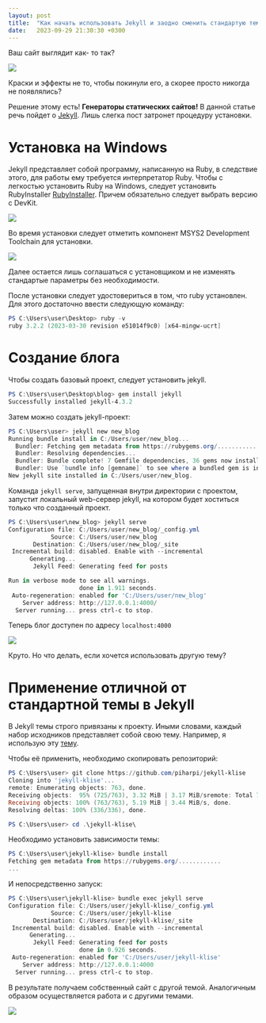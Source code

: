 ```yaml
---
layout: post
title:  "Как начать использовать Jekyll и заодно сменить стандартую тему"
date:   2023-09-29 21:30:30 +0300
---
```


Ваш сайт выглядит как- то так?

![](images/1.jpg)

Краски и эффекты не то, чтобы покинули его, а скорее просто никогда не
появлялись?

Решение этому есть! **Генераторы статических сайтов!** В данной статье речь
пойдет о [Jekyll](https://jekyllrb.com/). Лишь слегка пост затронет процедуру
установки.

# Установка на Windows

Jekyll представляет собой программу, написанную на Ruby, в следствие этого, для
работы ему требуется интерпретатор Ruby. Чтобы с легкостью установить Ruby на
Windows, следует установить RubyInstaller
[RubyInstaller](https://rubyinstaller.org/downloads/). Причем обязательно
следует выбрать версию с DevKit.

![](images/2.jpg)

Во время установки следует отметить компонент MSYS2 Development Toolchain для
установки.

![](images/3.jpg)

Далее остается лишь соглашаться с установщиком и не изменять стандартые
параметры без необходимости.

После установки следует удостовериться в том, что ruby установлен. Для этого
достаточно ввести следующую команду:

``` powershell
PS C:\Users\user\Desktop> ruby -v
ruby 3.2.2 (2023-03-30 revision e51014f9c0) [x64-mingw-ucrt]
```

# Создание блога

Чтобы создать базовый проект, следует установить jekyll.

``` powershell
PS C:\Users\user\Desktop\blog> gem install jekyll
Successfully installed jekyll-4.3.2
```

Затем можно создать jekyll-проект:

``` powershell
PS C:\Users\user> jekyll new new_blog
Running bundle install in C:/Users/user/new_blog...
  Bundler: Fetching gem metadata from https://rubygems.org/............
  Bundler: Resolving dependencies...
  Bundler: Bundle complete! 7 Gemfile dependencies, 36 gems now installed.
  Bundler: Use `bundle info [gemname]` to see where a bundled gem is installed.
New jekyll site installed in C:/Users/user/new_blog.
```

Команда `jekyll serve`, запущенная внутри директории с проектом, запустит
локальный web-сервер jekyll, на котором будет хоститься только что созданный
проект.

``` powershell
PS C:\Users\user\new_blog> jekyll serve
Configuration file: C:/Users/user/new_blog/_config.yml
            Source: C:/Users/user/new_blog
       Destination: C:/Users/user/new_blog/_site
 Incremental build: disabled. Enable with --incremental
      Generating...
       Jekyll Feed: Generating feed for posts

Run in verbose mode to see all warnings.
                    done in 1.911 seconds.
 Auto-regeneration: enabled for 'C:/Users/user/new_blog'
    Server address: http://127.0.0.1:4000/
  Server running... press ctrl-c to stop.
```

Теперь блог доступен по адресу `localhost:4000`

![](images/4.jpg)

Круто. Но что делать, если хочется использовать другую тему?

# Применение отличной от стандартной темы в Jekyll

В Jekyll темы строго привязаны к проекту. Иными словами, каждый набор исходников
представляет собой свою тему. Например, я использую эту
[тему](https://github.com/piharpi/jekyll-klise).

Чтобы её применить, необходимо скопировать репозиторий:

``` powershell
PS C:\Users\user> git clone https://github.com/piharpi/jekyll-klise
Cloning into 'jekyll-klise'...
remote: Enumerating objects: 763, done.
Receiving objects:  95% (725/763), 3.32 MiB | 3.17 MiB/sremote: Total 763 (delta 0), reused 0 (delta 0), pack-reused 76
Receiving objects: 100% (763/763), 5.19 MiB | 3.44 MiB/s, done.
Resolving deltas: 100% (336/336), done.
```

``` powershell
PS C:\Users\user> cd .\jekyll-klise\
```

Необходимо установить зависимости темы:

``` powershell
PS C:\Users\user\jekyll-klise> bundle install
Fetching gem metadata from https://rubygems.org/............
...
```

И непосредственно запуск:

``` powershell
PS C:\Users\user\jekyll-klise> bundle exec jekyll serve
Configuration file: C:/Users/user/jekyll-klise/_config.yml
            Source: C:/Users/user/jekyll-klise
       Destination: C:/Users/user/jekyll-klise/_site
 Incremental build: disabled. Enable with --incremental
      Generating...
       Jekyll Feed: Generating feed for posts
                    done in 0.926 seconds.
 Auto-regeneration: enabled for 'C:/Users/user/jekyll-klise'
    Server address: http://127.0.0.1:4000
  Server running... press ctrl-c to stop.
```

В результате получаем собственный сайт с другой темой. Аналогичным образом
осуществляется работа и с другими темами.

![](images/5.jpg)
